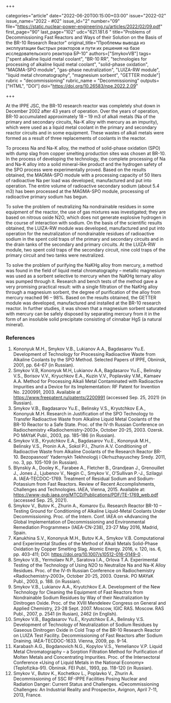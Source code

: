 +++

categories="article"
date="2022-06-20T00:15:00+03:00"
issue="2022-02"
issue_name="2022 - #02"
issue_id="2"
number="09"
file="https://static.nuclear-power-engineering.ru/articles/2022/02/09.pdf"
first_page="90"
last_page="102"
udc="621.181.6 "
title="Problems of Decommissioning Fast Reactors and Ways of their Solution on the Basis of the BR-10 Research Reactor"
original_title="Проблемы вывода из эксплуатации быстрых реакторов и пути их решения на базе исследовательского реактора БР-10"
authors=["SmykovVB"]
tags=["spent alkaline liquid metal coolant", "BR-10 RR", "technologies for processing of alkaline liquid metal coolant", "solid-phase oxidation", "MAGMA-SPO module", "gas-phase neutralization", "LUIZA-RW module", "liquid metal chromatography", "magnesium sorbent", "GETTER module"]
rubric = "decommissioning"
rubric_name = "Decommissioning"
outputs=["HTML", "DOI"]
doi="https://doi.org/10.26583/npe.2022.2.09"

+++

At the IPPE JSC, the BR-10 research reactor was completely shut down in December 2002 after 43 years of operation. Over the years of operation, BR-10 accumulated approximately 18 – 19 m3 of alkali metals (Na of the primary and secondary circuits, Na-K alloy with mercury as an impurity), which were used as a liquid metal coolant in the primary and secondary reactor circuits and in some equipment. These wastes of alkali metals were formed as a result of three replacements of coolants in the reactor.

To process Na and Na-K alloy, the method of solid-phase oxidation (SPO) with dump slag from copper smelting production sites was chosen at BR-10. In the process of developing the technology, the complete processing of Na and Na-K alloy into a solid mineral-like product and the hydrogen safety of the SPO process were experimentally proved. Based on the results obtained, the MAGMA-SPO module with a processing capacity of 50 liters of radioactive Na per load was developed, manufactured and put into operation. The entire volume of radioactive secondary sodium (about 5.4 m3) has been processed at the MAGMA-SPO module, processing of radioactive primary sodium has begun.

To solve the problem of neutralizing Na nondrainable residues in some equipment of the reactor, the use of gas mixtures was investigated; they are based on nitrous oxide N2O, which does not generate explosive hydrogen in the course of interaction with sodium. On the basis of the scientific results obtained, the LUIZA-RW module was developed, manufactured and put into operation for the neutralization of nondrainable residues of radioactive sodium in the spent cold traps of the primary and secondary circuits and in the drain tanks of the secondary and primary circuits. At the LUIZA-RW module, two spent cold traps of the secondary circuit, nine cold traps of the primary circuit and two tanks were neutralized.

To solve the problem of purifying the NaKHg alloy from mercury, a method was found in the field of liquid metal chromatography – metallic magnesium was used as a sorbent selective to mercury when the NaKHg ternary alloy was pumped through it. Research and bench tests of the method gave a very promising practical result: with a single filtration of the NaKHg alloy through a magnesium sorbent, the degree of purification of the alloy from mercury reached 96 – 98%. Based on the results obtained, the GETTER module was developed, manufactured and installed at the BR-10 research reactor. In further studies, it was shown that a magnesium sorbent saturated with mercury can be safely disposed by separating mercury from it in the form of an insoluble solid precipitate consisting of cinnabar HgS (a natural mineral).

### References

1. Kononyuk M.H., Smykov V.B., Lukianov А.A., Bagdasarov Yu.E. Development of Technology for Processing Radioactive Waste from Alkaline Coolants by the SPO Method. Selected Papers of IPPE, Obninsk, 2001, pp. 64-67 (in Russian).
2. Smykov V.B, Kononyuk M.H, Lukianov А.A, Bagdasarov Yu.E., Belinsky V.S., Borisov V.V., Kryuchkov E.A., Kuzin V.V., Poplavsky V.M., Kamaev A.A. Method for Processing Alkali Metal Contaminated with Radioactive Impurities and a Device for its Implementation: RF Patent for Invention No. 2200991, 2003. Available at https://www.freepatent.ru/patents/2200991 (accessed Sep. 25, 2021) (in Russian).
3. Smykov V.B., Bagdasarov Yu.E., Belinsky V.S., Kryutchkov E.A., Kononyuk M.H. Research in Justification of the SPO Technology to Transfer Radioactive Waste from Alkaline Liquid Metal Coolants of the BR-10 Reactor to a Safe State. Proc. of the IV-th Russian Conference on Radiochemistry «Radiochemistry-2003», October 20-25, 2003. Ozersk. PO MAYaK Publ., 2003, pp. 185-186 (in Russian).
4. Smykov V.B., Kryutchkov E.A., Bagdasarov Yu.E., Kononyuk M.H., Belinsky V.S., Pronin A.A., Sokol P.I., Zhurin A.V. Conditioning of Radioactive Waste from Alkaline Coolants of the Research Reactor BR-10. Bezopasnost’ Yadernykh Tekhnologij i Okrhuzhayuschey Sredy. 2011, no. 3, pp. 105-109 (in Russian).
5. Blynskiy A., Dooley K., Farabee A., Fletcher B., Grandjean J., Grenouillet J., Jones J., Ljubenov V., Negin C., Smykov V., O’Sullivan P.-J., Szilagyi A. IAEA-TECDOC-1769. Treatment of Residual Sodium and Sodium-Potassium from Fast Reactors. Review of Recent Accomplishments, Challenges and Technologies. IAEA, Vienna, 2015. Available at: https://www-pub.iaea.org/MTCD/Publications/PDF/TE-1769_web.pdf (accessed Sep. 25, 2021).
6. Smykov V., Butov K., Zhurin A., Komarov Eu. Research Reactor BR-10 – Testing Ground for Conditioning of Alkaline Liquid-Metal Coolants Under Dеcommissioning. Proc. of the Intern. Conf. IAEA on «Advancing the Global Implementation of Decommissioning and Environmental Remediation Programmes» (IAEA-CN-238), 23-27 May 2016, Madrid, Spain.
7. Kanukhina S.V., Kononyuk M.H., Butov K.A., Smykov V.B. Computational and Experimental Studies of the Method of Alkali Metals Solid-Phase Oxidation by Copper Smelting Slag. Atomic Energy. 2016, v. 120, iss. 6, pp. 403-411; DOI: https://doi.org/10.1007/s10512-016-0149-0 .
8. Smykov V.B., Yermolaev N.P., Saratova I.A., Orlova T.A. Experimental Testing of the Technology of Using N2O to Neutralize Na and Na-K Alloy Residues. Proc. of the IV-th Russian Conference on Radiochemistry «Radiochemistry-2003», October 20-25, 2003. Ozersk. PO MAYaK Publ., 2003, p. 188. (in Russian).
9. Smykov V.B., Lukianov А.A., Kryutchkov E.A. Development of the New Technology for Cleaning the Equipment of Fast Reactors from Nondrainable Sodium Residues by Way of their Neutralization by Dinitrogen Oxide. Proc. of the XVIII Mendeleev Congress on General and Applied Chemistry, 23-28 Sept. 2007. Moscow, IGIC RAS. Moscow. RAS Publ., 2007, p. 2541 (in Rusian), 2462 (in English).
10. Smykov V.B., Bagdasarov Yu.E., Kryutchkov E.A., Belinsky V.S. Development of Technology of Neutralization of Sodium Residues by Gaseous Dinitrogen Oxide in Cold Trap of the BR-10 Research Reactor on LUIZA Test Facility. Decommissioning of Fast Reactors after Sodium Draining. IAEA-TECDOC-1633. Vienna, 2009, pp. 9-14.
11. Karabash A.G., Bogdanovich N.G., Kopylov V.S., Yemelianov V.P. Liquid Metal Chromatography – a Sorption Filtration Method for Purification of Molten Metals and Concentrating Impurities. Proc. of the Intersectoral Conference «Using of Liquid Metals in the National Economy» (Teplofizika-91). Obninsk. FEI Publ., 1993, pp. 118-120 (in Russian).
12. Smykov V., Butov K., Kochetkov L., Poplavko V., Zhurin A. Decommissioning of SSC RF-IPPE Facilities Posing Nuclear and Radiation Danger: Current Status and Challenges. «Decommissioning Challenges: An Industrial Reality and Prospects», Avignon, April 7-11, 2013, France.